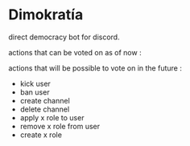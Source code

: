 # Dimokratía

direct democracy bot for discord.

actions that can be voted on as of now :

actions that will be possible to vote on in the future :
* kick user
* ban user
* create channel
* delete channel
* apply x role to user
* remove x role from user
* create x role
